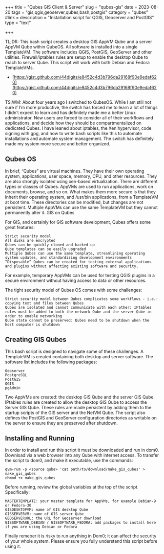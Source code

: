 +++
title = "Qubes GIS Client & Server"
slug = "qubes-gis"
date = 2023-08-20
tags = "gis,qgis,geoserver,qubes,bash,postgis"
category = "qubes"
#link = 
description = "Installation script for QGIS, Geoserver and PostGIS"
type = "text"

+++


TL;DR: This bash script creates a desktop GIS AppVM Qube and a server AppVM Qube within QubeOS. 
All software is installed into a single TemplateVM. 
The software includes QGIS, PostGIS, GeoServer and other utilities. 
Firewall/iptables rules are setup to enable the desktop Qube to reach to server Qube. 
This script will work with both Debian and Fedora TemplateVMs.

<!--TEASER_END-->

 * [https://gist.github.com/44digits/e8452c4d3b796da29168f90e9edaf620](https://gist.github.com/44digits/e8452c4d3b796da29168f90e9edaf620)


TS;WM: About four years ago I switched to QubesOS. 
While I am still not sure if I’m more productive, 
the switch has forced me to learn a lot of things I didn’t expect to learn 
and has definitely made me a better Linux administrator. 
New users are forced to consider all of their workflows and applications, 
and decide how they should be compartmentalized on dedicated Qubes. 
I have leaned about iptables, the Xen hypervisor, code signing with gpg, 
and how to write bash scripts like this to automate installations and automate system management. 
The switch has definitely made my system more secure and better organized.

## Qubes OS

In brief, “Qubes” are virtual machines. They have their own operating system, applications, user space, memory, CPU, and other resources. They are also strongly isolated using xen-based virtualization. There are different types or classes of Qubes. AppVMs are used to run applications, work on documents, browse, and so on. What makes them more secure is that they inherit their operating system, and /usr/bin applications, from a TemplateVM at boot time. These directories can be modified, but changes are not persistent. Multiple AppVMs can use the same TemplateVM but they cannot permanently alter it.
GIS on Qubes

For GIS, and certainly for GIS software development, Qubes offers some great features:

    Strict security model
    All disks are encrypted
    Qubes can be quickly cloned and backed up
    Qube templates can be easily upgraded
    Multiple Qubes can use the same template, streamlining operating system updates, and standardizing development environments
    “Disposable” Qubes can be created for testing external applications and plugins without affecting existing software and security.

For example, temporary AppVMs can be used for testing QGIS plugins in a secure environment without having access to data or other resources.

The tight security model of Qubes OS comes with some challenges:

    Strict security model between Qubes complicates some workflows - i.e.: copying text and files between Qubes
    Qubes are isolated and cannot communicate with each other: IPtables rules must be added to both the network Qube and the server Qube in order to enable networking
    Qube state cannot be preserved: Qubes need to be shutdown when the host computer is shutdown

## Creating GIS Qubes

This bash script is designed to navigate some of these challenges. 
A TemplateVM is created containing both desktop and server software. 
The software list includes the following packages:

    Geoserver
    PostgreSQL
    PostGIS
    QGIS
    pgAdmin

Two AppVMs are created: the desktop GIS Qube and the server GIS Qube. 
IPtables rules are created to allow the desktop GIS Qube to access the Server GIS Qube. 
These rules are made persistent by adding them to the startup scripts of the GIS server and the NetVM Qube. 
The script also defines the PostGIS and GeoServer configuration directories as 
writable on the server to ensure they are preserved after shutdown.

## Installing and Running

In order to install and run this script it must be downloaded and run in dom0. 
Download via a web browser into any Qube with internet access. 
To transfer the script to dom0, and make it executable, use the commands:

    qvm-rum -p <source qube> 'cat path/to/download/make_gis_qubes' > make_gis_qubes
    chmod +x make_gis_qubes

Before running, review the global variables at the top of the script. Specifically:

    MASTERTEMPLATE: your master template for AppVMs, for example Debian-9 or Fedora-30
    GISDESKTOPVM: name of GIS desktop Qube
    GISSERVERVM: name of GIS server Qube
    GEOSERVERURL: the URL for Geoserver download
    GISSOFTWARE_DEBIAN / GISSOFTWARE_FEDORA: add packages to install here if you are using Debian or Fedora

Finally remeber it is risky to run anything in Dom0; it can affect the security of your whole system. 
Please ensure you fully understand this script before using it.
